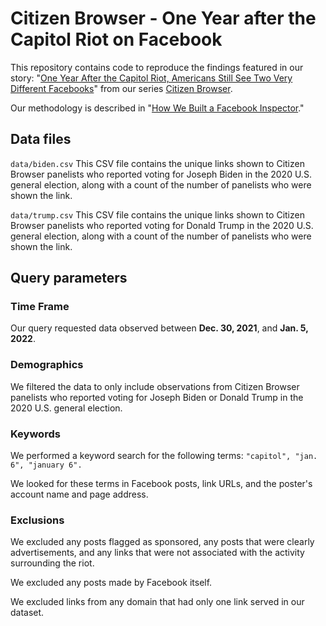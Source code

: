 # Citizen Browser - One Year after the Capitol Riot on Facebook
This repository contains code to reproduce the findings featured in our story: "[One Year After the Capitol Riot, Americans Still See Two Very Different Facebooks](https://themarkup.org/citizen-browser/2022/01/06/one-year-after-the-capitol-riot-americans-still-see-two-very-different-facebooks)" from our series [Citizen Browser](https://themarkup.org/series/citizen-browser/).

Our methodology is described in "[How We Built a Facebook Inspector](https://themarkup.org/citizen-browser/2021/01/05/how-we-built-a-facebook-inspector)."

## Data files

`data/biden.csv`
This CSV file contains the unique links shown to Citizen Browser panelists who reported voting for Joseph Biden in the 2020 U.S. general election, along with a count of the number of panelists who were shown the link.

`data/trump.csv`
This CSV file contains the unique links shown to Citizen Browser panelists who reported voting for Donald Trump in the 2020 U.S. general election, along with a count of the number of panelists who were shown the link.


## Query parameters

### Time Frame
Our query requested data observed between **Dec. 30, 2021**, and **Jan. 5, 2022**.

### Demographics
We filtered the data to only include observations from Citizen Browser panelists who reported voting for Joseph Biden or Donald Trump in the 2020 U.S. general election.

### Keywords
We performed a keyword search for the following terms: 
`"capitol", "jan. 6", "january 6".`

We looked for these terms in Facebook posts, link URLs, and the poster's account name and page address.

### Exclusions
We excluded any posts flagged as sponsored, any posts that were clearly advertisements, and any links that were not associated with the activity surrounding the riot. 

We excluded any posts made by Facebook itself.

We excluded links from any domain that had only one link served in our dataset. 
